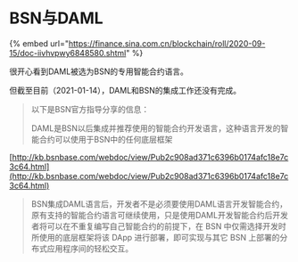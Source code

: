 # BSN与DAML

{% embed url="https://finance.sina.com.cn/blockchain/roll/2020-09-15/doc-iivhvpwy6848580.shtml" %}

很开心看到DAML被选为BSN的专用智能合约语言。

但截至目前（2021-01-14），DAML和BSN的集成工作还没有完成。

> 以下是BSN官方指导分享的信息：
>
> DAML是BSN以后集成并推荐使用的智能合约开发语言，这种语言开发的智能合约可以使用于BSN中的任何底层框架



[http://kb.bsnbase.com/webdoc/view/Pub2c908ad371c6396b0174afc18e7c3c64.html](http://kb.bsnbase.com/webdoc/view/Pub2c908ad371c6396b0174afc18e7c3c64.html)

> BSN集成DAML语言后，开发者不是必须要使用DAML语言开发智能合约，原有支持的智能合约语言可继续使用，只是使用DAML开发智能合约后开发者将可以在不重复编写自己智能合约的前提下，在 BSN 中仅需选择开发时所使用的底层框架将该 DApp 进行部署，即可实现与其它 BSN 上部署的分布式应用程序间的轻松交互。

